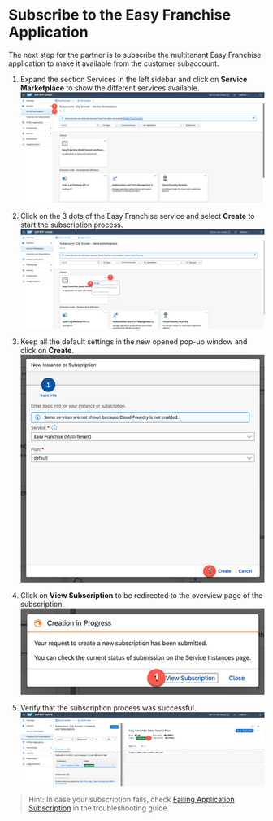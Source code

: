 # Subscribe to the Easy Franchise Application
The next step for the partner is to subscribe the multitenant Easy Franchise application to make it available from the customer subaccount.

1. Expand the section Services in the left sidebar and click on **Service Marketplace** to show the different services available.
![](images/go-to-service-marketplace.png)

1. Click on the 3 dots of the Easy Franchise service and select **Create** to start the subscription process.
![](images/create-subscription-01.png)

1. Keep all the default settings in the new opened pop-up window and click on **Create**.
![](images/create-subscription-02.png)

1. Click on **View Subscription** to be redirected to the overview page of the subscription.
![](images/create-subscription-03.png)

1. Verify that the subscription process was successful.
![](images/create-subscription-04.png)


> Hint: In case your subscription fails, check [Failing Application Subscription](/documentation/appendix/troubleshooting/subscription-failing/README.md) in the troubleshooting guide.
